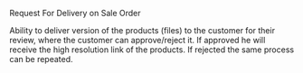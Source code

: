 Request For Delivery on Sale Order

Ability to deliver version of the products (files) to the customer for their review,
where the customer can approve/reject it.
If approved he will receive the high resolution link of the products.
If rejected the same process can be repeated.